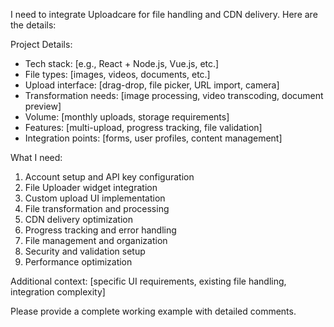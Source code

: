 I need to integrate Uploadcare for file handling and CDN delivery. Here are the details:

Project Details:

- Tech stack: [e.g., React + Node.js, Vue.js, etc.]
- File types: [images, videos, documents, etc.]
- Upload interface: [drag-drop, file picker, URL import, camera]
- Transformation needs: [image processing, video transcoding, document preview]
- Volume: [monthly uploads, storage requirements]
- Features: [multi-upload, progress tracking, file validation]
- Integration points: [forms, user profiles, content management]

What I need:

1. Account setup and API key configuration
2. File Uploader widget integration
3. Custom upload UI implementation
4. File transformation and processing
5. CDN delivery optimization
6. Progress tracking and error handling
7. File management and organization
8. Security and validation setup
9. Performance optimization

Additional context: [specific UI requirements, existing file handling, integration complexity]

Please provide a complete working example with detailed comments.
